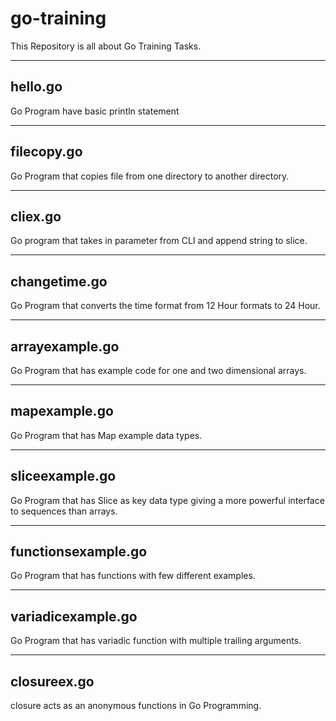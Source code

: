 # go-training

This Repository is all about Go Training Tasks.

----------------------------------------------
hello.go
----------------------------------------------
Go Program have basic println statement

----------------------------------------------
filecopy.go
----------------------------------------------
Go Program that copies file from one directory
to another directory.

----------------------------------------------
cliex.go
----------------------------------------------
Go program that takes in parameter from CLI and
append string to slice.

----------------------------------------------
changetime.go
----------------------------------------------
Go Program that converts the time format from 
12 Hour formats to 24 Hour.

----------------------------------------------
arrayexample.go
----------------------------------------------
Go Program that has example code for one and two 
dimensional arrays.

----------------------------------------------
mapexample.go
----------------------------------------------
Go Program that has Map example data types.

----------------------------------------------
sliceexample.go
----------------------------------------------
Go Program that has Slice as key data type giving a more powerful interface to sequences than arrays.

----------------------------------------------
functionsexample.go
----------------------------------------------
Go Program that has functions with few different examples.

----------------------------------------------
variadicexample.go
----------------------------------------------
Go Program that has variadic function with multiple trailing arguments.

----------------------------------------------
closureex.go
----------------------------------------------
closure acts as an anonymous functions in Go Programming.

